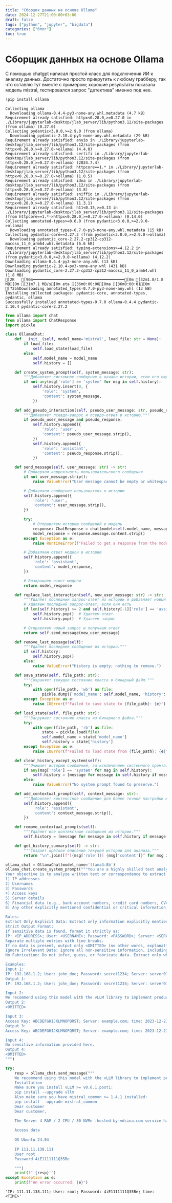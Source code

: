 ```yaml
---
title: "Сборщик данных на основе Ollama"
date: 2024-12-27T21:00:00+03:00
draft: false
tags: ["python", "jupyter", "bigdata"]
categories: ["блог"]
toc: true
---
```

# Сборщик данных на основе Ollama

С помощью chatgpt написал простой класс для подключения ИИ к анализу данных. Достаточно просто прикрутить к любому грабберу, так что оставлю тут вместе с примером; хорошие результаты показала модель mistral, тестировался запрос "детектива" именно под нее.

```python
!pip install ollama
```

    Collecting ollama
      Downloading ollama-0.4.4-py3-none-any.whl.metadata (4.7 kB)
    Requirement already satisfied: httpx<0.28.0,>=0.27.0 in ./Library/jupyterlab-desktop/jlab_server/lib/python3.12/site-packages (from ollama) (0.27.0)
    Collecting pydantic<3.0.0,>=2.9.0 (from ollama)
      Downloading pydantic-2.10.4-py3-none-any.whl.metadata (29 kB)
    Requirement already satisfied: anyio in ./Library/jupyterlab-desktop/jlab_server/lib/python3.12/site-packages (from httpx<0.28.0,>=0.27.0->ollama) (4.4.0)
    Requirement already satisfied: certifi in ./Library/jupyterlab-desktop/jlab_server/lib/python3.12/site-packages (from httpx<0.28.0,>=0.27.0->ollama) (2024.7.4)
    Requirement already satisfied: httpcore==1.* in ./Library/jupyterlab-desktop/jlab_server/lib/python3.12/site-packages (from httpx<0.28.0,>=0.27.0->ollama) (1.0.5)
    Requirement already satisfied: idna in ./Library/jupyterlab-desktop/jlab_server/lib/python3.12/site-packages (from httpx<0.28.0,>=0.27.0->ollama) (3.8)
    Requirement already satisfied: sniffio in ./Library/jupyterlab-desktop/jlab_server/lib/python3.12/site-packages (from httpx<0.28.0,>=0.27.0->ollama) (1.3.1)
    Requirement already satisfied: h11<0.15,>=0.13 in ./Library/jupyterlab-desktop/jlab_server/lib/python3.12/site-packages (from httpcore==1.*->httpx<0.28.0,>=0.27.0->ollama) (0.14.0)
    Collecting annotated-types>=0.6.0 (from pydantic<3.0.0,>=2.9.0->ollama)
      Downloading annotated_types-0.7.0-py3-none-any.whl.metadata (15 kB)
    Collecting pydantic-core==2.27.2 (from pydantic<3.0.0,>=2.9.0->ollama)
      Downloading pydantic_core-2.27.2-cp312-cp312-macosx_11_0_arm64.whl.metadata (6.6 kB)
    Requirement already satisfied: typing-extensions>=4.12.2 in ./Library/jupyterlab-desktop/jlab_server/lib/python3.12/site-packages (from pydantic<3.0.0,>=2.9.0->ollama) (4.12.2)
    Downloading ollama-0.4.4-py3-none-any.whl (13 kB)
    Downloading pydantic-2.10.4-py3-none-any.whl (431 kB)
    Downloading pydantic_core-2.27.2-cp312-cp312-macosx_11_0_arm64.whl (1.8 MB)
    [2K   [90m━━━━━━━━━━━━━━━━━━━━━━━━━━━━━━━━━━━━━━━━[0m [32m1.8/1.8 MB[0m [31m7.1 MB/s[0m eta [36m0:00:00[0ma [36m0:00:01[0m
    [?25hDownloading annotated_types-0.7.0-py3-none-any.whl (13 kB)
    Installing collected packages: pydantic-core, annotated-types, pydantic, ollama
    Successfully installed annotated-types-0.7.0 ollama-0.4.4 pydantic-2.10.4 pydantic-core-2.27.2



```python
from ollama import chat
from ollama import ChatResponse
import pickle

class OllamaChat:
    def __init__(self, model_name='mistral', load_file: str = None):
        if load_file:
            self.load_state(load_file)
        else:
            self.model_name = model_name
            self.history = []

    def create_system_prompt(self, system_message: str):
        """Добавляет системное сообщение в начало истории, если его ещё нет."""
        if not any(msg['role'] == 'system' for msg in self.history):
            self.history.insert(0, {
                'role': 'system',
                'content': system_message,
            })

    def add_pseudo_interaction(self, pseudo_user_message: str, pseudo_response: str):
        """Добавляет псевдо-запрос и псевдо-ответ в историю."""
        if pseudo_user_message and pseudo_response:
            self.history.append({
                'role': 'user',
                'content': pseudo_user_message.strip(),
            })
            self.history.append({
                'role': 'assistant',
                'content': pseudo_response.strip(),
            })

    def send_message(self, user_message: str) -> str:
        # Проверяем корректность пользовательского сообщения
        if not user_message.strip():
            raise ValueError("User message cannot be empty or whitespace.")

        # Добавляем сообщение пользователя в историю
        self.history.append({
            'role': 'user',
            'content': user_message.strip(),
        })

        try:
            # Отправляем историю сообщений в модель
            response: ChatResponse = chat(model=self.model_name, messages=self.history)
            model_response = response.message.content.strip()
        except Exception as e:
            raise RuntimeError(f"Failed to get a response from the model: {e}")

        # Добавляем ответ модели в историю
        self.history.append({
            'role': 'assistant',
            'content': model_response,
        })

        # Возвращаем ответ модели
        return model_response

    def replace_last_interaction(self, new_user_message: str) -> str:
        """Удаляет последний запрос-ответ из истории и добавляет новый запрос-ответ, обращаясь к модели."""
        # Удаляем последний запрос-ответ, если они есть
        if len(self.history) >= 2 and self.history[-1]['role'] == 'assistant' and self.history[-2]['role'] == 'user':
            self.history.pop()  # Удаляем ответ
            self.history.pop()  # Удаляем запрос

        # Отправляем новый запрос и получаем ответ
        return self.send_message(new_user_message)

    def remove_last_message(self):
        """Удаляет последнее сообщение из истории."""
        if self.history:
            self.history.pop()
        else:
            raise ValueError("History is empty; nothing to remove.")

    def save_state(self, file_path: str):
        """Сохраняет текущее состояние класса в бинарный файл."""
        try:
            with open(file_path, 'wb') as file:
                pickle.dump({'model_name': self.model_name, 'history': self.history}, file)
        except Exception as e:
            raise IOError(f"Failed to save state to {file_path}: {e}")

    def load_state(self, file_path: str):
        """Загружает состояние класса из бинарного файла."""
        try:
            with open(file_path, 'rb') as file:
                state = pickle.load(file)
                self.model_name = state['model_name']
                self.history = state['history']
        except Exception as e:
            raise IOError(f"Failed to load state from {file_path}: {e}")

    def clear_history_except_system(self):
        """Очищает историю сообщений, за исключением системного промта."""
        if any(msg['role'] == 'system' for msg in self.history):
            self.history = [message for message in self.history if message['role'] == 'system']
        else:
            raise ValueError("No system prompt found to preserve.")

    def add_contextual_prompt(self, context_message: str):
        """Добавляет контекстное сообщение для более точной настройки модели."""
        self.history.append({
            'role': 'assistant',
            'content': context_message.strip(),
        })

    def remove_contextual_prompts(self):
        """Удаляет все контекстные сообщения из истории."""
        self.history = [message for message in self.history if message['role'] != 'context']

    def get_history_summary(self) -> str:
        """Создает краткое описание текущей истории для анализа."""
        return "\n".join([f"[{msg['role']}] {msg['content']}" for msg in self.history])

```

```python
ollama_chat = OllamaChat(model_name='llama3:8b')
ollama_chat.create_system_prompt("""You are a highly skilled text analysis expert, acting as a meticulous and unbiased detective. 
Your objective is to analyze written text or correspondence to extract only explicitly stated sensitive and confidential information, such as:
1) IP addresses
2) Usernames
3) Passwords
4) Access keys
5) Server details
6) Financial data (e.g., bank account numbers, credit card numbers, CVVs)
8) Any other explicitly mentioned confidential or critical information

Rules:
Extract Only Explicit Data: Extract only information explicitly mentioned in the input. If the input does not contain sensitive data, output only <OMITTED> as a single word with no additional text or commentary.
Strict Output Format:
If sensitive data is found, format it strictly as:
IP: <IP_ADDRESS>; User: <USERNAME>; Password: <PASSWORD>; Server: <SERVER_DETAILS>; Access Key: <ACCESS_KEY>; Financial Data: <FINANCIAL_DETAILS>; time: <DATE_TIME>
Separate multiple entries with line breaks.
If no data is present, output only <OMITTED> (no other words, explanations, or comments).
Ignore Irrelevant Data: Ignore all non-sensitive information, including installation commands, general descriptions, and other unrelated text.
No Fabrication: Do not infer, guess, or fabricate data. Extract only what is explicitly mentioned.

Examples:
Input 1:
IP: 192.168.1.2; User: john_doe; Password: secret1234; Server: server01.example.com; time: 2022-01-01 10:30
Output 1:
IP: 192.168.1.2; User: john_doe; Password: secret1234; Server: server01.example.com; time: 2022-01-01 10:30

Input 2:
We recommend using this model with the vLLM library to implement production-ready inference pipelines. Installation: pip install --upgrade vllm
Output 2:
<OMITTED>

Input 3:
Access Key: ABCDEFGHIJKLMNOPQRST; Server: example.com; time: 2023-12-21 18:30
Output 3:
Access Key: ABCDEFGHIJKLMNOPQRST; Server: example.com; time: 2023-12-21 18:30

Input 4:
No sensitive information provided here.
Output 4:
<OMITTED>
""")

try:
    resp = ollama_chat.send_message("""
    We recommend using this model with the vLLM library to implement production-ready inference pipelines.
    Installation
    Make sure you install vLLM >= v0.6.1.post1:
    pip install --upgrade vllm
    Also make sure you have mistral_common >= 1.4.1 installed:
    pip install --upgrade mistral_common
    Dear customer
    Dear customer,

    The Server 4 RAM / 2 CPU / 80 NVMe .hosted-by-vdsina.com service has been reinstalled on your account.
    
    Access data
    
    OS Ubuntu 24.04
    
    IP 111.11.138.111
    User root
    Password 4iE1111111Q35Be

    """)
    print(f"'{resp}'")
except Exception as e:
    print(f"An error occurred: {e}")
```
    'IP: 111.11.138.111; User: root; Password: 4iE1111111Q35Be; time: <TIME>'